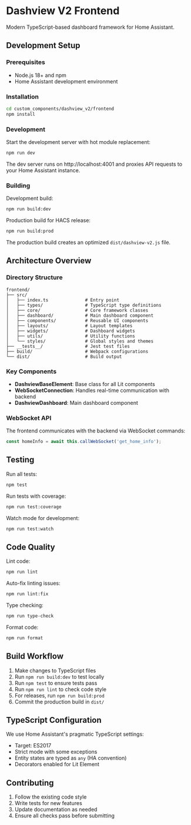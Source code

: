 # Dashview V2 Frontend

Modern TypeScript-based dashboard framework for Home Assistant.

## Development Setup

### Prerequisites

- Node.js 18+ and npm
- Home Assistant development environment

### Installation

```bash
cd custom_components/dashview_v2/frontend
npm install
```

### Development

Start the development server with hot module replacement:

```bash
npm run dev
```

The dev server runs on http://localhost:4001 and proxies API requests to your Home Assistant instance.

### Building

Development build:
```bash
npm run build:dev
```

Production build for HACS release:
```bash
npm run build:prod
```

The production build creates an optimized `dist/dashview-v2.js` file.

## Architecture Overview

### Directory Structure

```
frontend/
├── src/
│   ├── index.ts              # Entry point
│   ├── types/                # TypeScript type definitions
│   ├── core/                 # Core framework classes
│   ├── dashboard/            # Main dashboard component
│   ├── components/           # Reusable UI components
│   ├── layouts/              # Layout templates
│   ├── widgets/              # Dashboard widgets
│   ├── utils/                # Utility functions
│   └── styles/               # Global styles and themes
├── __tests__/                # Jest test files
├── build/                    # Webpack configurations
└── dist/                     # Build output
```

### Key Components

- **DashviewBaseElement**: Base class for all Lit components
- **WebSocketConnection**: Handles real-time communication with backend
- **DashviewDashboard**: Main dashboard component

### WebSocket API

The frontend communicates with the backend via WebSocket commands:

```typescript
const homeInfo = await this.callWebSocket('get_home_info');
```

## Testing

Run all tests:
```bash
npm test
```

Run tests with coverage:
```bash
npm run test:coverage
```

Watch mode for development:
```bash
npm run test:watch
```

## Code Quality

Lint code:
```bash
npm run lint
```

Auto-fix linting issues:
```bash
npm run lint:fix
```

Type checking:
```bash
npm run type-check
```

Format code:
```bash
npm run format
```

## Build Workflow

1. Make changes to TypeScript files
2. Run `npm run build:dev` to test locally
3. Run `npm test` to ensure tests pass
4. Run `npm run lint` to check code style
5. For releases, run `npm run build:prod`
6. Commit the production build in `dist/`

## TypeScript Configuration

We use Home Assistant's pragmatic TypeScript settings:
- Target: ES2017
- Strict mode with some exceptions
- Entity states are typed as `any` (HA convention)
- Decorators enabled for Lit Element

## Contributing

1. Follow the existing code style
2. Write tests for new features
3. Update documentation as needed
4. Ensure all checks pass before submitting